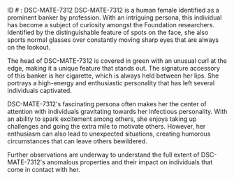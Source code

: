 ID # : DSC-MATE-7312
DSC-MATE-7312 is a human female identified as a prominent banker by profession. With an intriguing persona, this individual has become a subject of curiosity amongst the Foundation researchers. Identified by the distinguishable feature of spots on the face, she also sports normal glasses over constantly moving sharp eyes that are always on the lookout.

The head of DSC-MATE-7312 is covered in green with an unusual curl at the edge, making it a unique feature that stands out. The signature accessory of this banker is her cigarette, which is always held between her lips. She portrays a high-energy and enthusiastic personality that has left several individuals captivated.

DSC-MATE-7312's fascinating persona often makes her the center of attention with individuals gravitating towards her infectious personality. With an ability to spark excitement among others, she enjoys taking up challenges and going the extra mile to motivate others. However, her enthusiasm can also lead to unexpected situations, creating humorous circumstances that can leave others bewildered.

Further observations are underway to understand the full extent of DSC-MATE-7312's anomalous properties and their impact on individuals that come in contact with her.